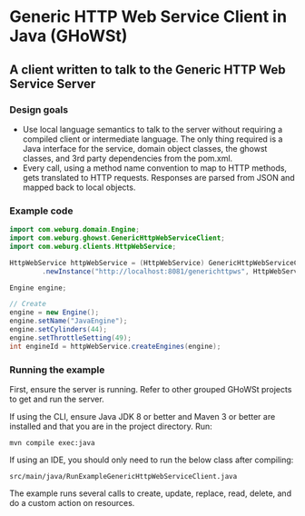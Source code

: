 # Generic HTTP Web Service Client in Java (GHoWSt)

## A client written to talk to the Generic HTTP Web Service Server

### Design goals

- Use local language semantics to talk to the server without requiring a 
  compiled client or intermediate language. The only thing required is a Java
  interface for the service, domain object classes, the ghowst classes, and 3rd
  party dependencies from the pom.xml.
- Every call, using a method name convention to map to HTTP methods, gets
  translated to HTTP requests. Responses are parsed from JSON and mapped back to
  local objects.

### Example code

```java
import com.weburg.domain.Engine;
import com.weburg.ghowst.GenericHttpWebServiceClient;
import com.weburg.clients.HttpWebService;

HttpWebService httpWebService = (HttpWebService) GenericHttpWebServiceClient
        .newInstance("http://localhost:8081/generichttpws", HttpWebService.class);

Engine engine;

// Create
engine = new Engine();
engine.setName("JavaEngine");
engine.setCylinders(44);
engine.setThrottleSetting(49);
int engineId = httpWebService.createEngines(engine);
```

### Running the example

First, ensure the server is running. Refer to other grouped GHoWSt projects to
get and run the server.

If using the CLI, ensure Java JDK 8 or better and Maven 3 or better are
installed and that you are in the project directory. Run:

`mvn compile exec:java`

If using an IDE, you should only need to run the below class after compiling:

`src/main/java/RunExampleGenericHttpWebServiceClient.java`

The example runs several calls to create, update, replace, read, delete, and do
a custom action on resources.

